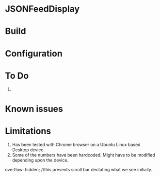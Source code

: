 # JSONFeedDisplay

# Build

# Configuration

# To Do
1. 

# Known issues

# Limitations
1. Has been tested with Chrome browser on a Ubuntu Linux based Desktop device. 
2. Some of the numbers have been hardcoded. Might have to be modified depending upon the device.

overflow: hidden; //this prevents scroll bar dectating what we see initially.